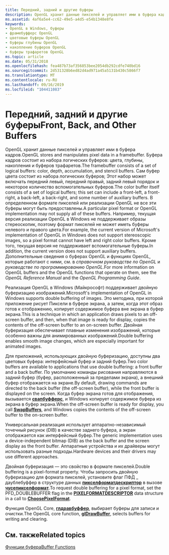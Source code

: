 ```yaml
---
title: Передний, задний и другие буферы
description: OpenGL хранит данные пикселей и управляет ими в буфера кадров.
ms.assetid: 4af6a5e4-cc62-49e5-a4d5-e54b1348e8fe
keywords:
- OpenGL в Windows, буферы
- фрамебуфферс OpenGL
- цветовые буферы OpenGL
- буферы глубины OpenGL
- накопление буферов OpenGL
- буферы трафаретов OpenGL
ms.topic: article
ms.date: 05/31/2018
ms.openlocfilehash: fea487b73af356853bee2054db292cdfe740bd16
ms.sourcegitcommit: 2d531328b6ed82d4ad971a45a5131b430c5866f7
ms.translationtype: MT
ms.contentlocale: ru-RU
ms.lasthandoff: 09/16/2019
ms.locfileid: "104411083"
---
```

# <a name="front-back-and-other-buffers"></a><span data-ttu-id="2eb15-109">Передний, задний и другие буферы</span><span class="sxs-lookup"><span data-stu-id="2eb15-109">Front, Back, and Other Buffers</span></span>

<span data-ttu-id="2eb15-110">OpenGL хранит данные пикселей и управляет ими в буфера кадров.</span><span class="sxs-lookup"><span data-stu-id="2eb15-110">OpenGL stores and manipulates pixel data in a framebuffer.</span></span> <span data-ttu-id="2eb15-111">Буфера кадров состоит из набора логических буферов: цвета, глубины, накопления и буферов трафаретов.</span><span class="sxs-lookup"><span data-stu-id="2eb15-111">The framebuffer consists of a set of logical buffers: color, depth, accumulation, and stencil buffers.</span></span> <span data-ttu-id="2eb15-112">Сам буфер цвета состоит из набора логических буферов; Этот набор может включать передний левый, передний правый, задний левый порядок и некоторое количество вспомогательных буферов.</span><span class="sxs-lookup"><span data-stu-id="2eb15-112">The color buffer itself consists of a set of logical buffers; this set can include a front-left, a front-right, a back-left, a back-right, and some number of auxiliary buffers.</span></span> <span data-ttu-id="2eb15-113">В определенном формате пикселей или реализации OpenGL не все эти буферы могут быть предоставлены.</span><span class="sxs-lookup"><span data-stu-id="2eb15-113">A particular pixel format or OpenGL implementation may not supply all of these buffers.</span></span> <span data-ttu-id="2eb15-114">Например, текущая версия реализации OpenGL в Windows не поддерживает образы стереоскопик, поэтому формат пикселей не может иметь буферы нелевого и правого цвета.</span><span class="sxs-lookup"><span data-stu-id="2eb15-114">For example, the current version of Microsoft's implementation of OpenGL in Windows does not support stereoscopic images, so a pixel format cannot have left and right color buffers.</span></span> <span data-ttu-id="2eb15-115">Кроме того, текущая версия не поддерживает вспомогательные буферы.</span><span class="sxs-lookup"><span data-stu-id="2eb15-115">In addition, the current version does not support auxiliary buffers.</span></span> <span data-ttu-id="2eb15-116">Дополнительные сведения о буферах OpenGL и функциях OpenGL, которые работают с ними, см. в *справочном руководстве по OpenGL* и *руководстве по программированию OpenGL*.</span><span class="sxs-lookup"><span data-stu-id="2eb15-116">For more information on OpenGL buffers and the OpenGL functions that operate on them, see the *OpenGL Reference Manual* and the *OpenGL Programming Guide*.</span></span>

<span data-ttu-id="2eb15-117">Реализация OpenGL в Windows (Майкрософт) поддерживает двойную буферизацию изображений.</span><span class="sxs-lookup"><span data-stu-id="2eb15-117">Microsoft's implementation of OpenGL in Windows supports double buffering of images.</span></span> <span data-ttu-id="2eb15-118">Это методика, при которой приложение рисует Пиксели в буфере экрана, а затем, когда этот образ готов к отображению, копирует содержимое буфера вне экрана в буфер экрана.</span><span class="sxs-lookup"><span data-stu-id="2eb15-118">This is a technique in which an application draws pixels to an off-screen buffer, and then, when that image is ready for display, copies the contents of the off-screen buffer to an on-screen buffer.</span></span> <span data-ttu-id="2eb15-119">Двойная буферизация обеспечивает плавные изменения изображений, которые особенно важны для анимированных изображений.</span><span class="sxs-lookup"><span data-stu-id="2eb15-119">Double buffering enables smooth image changes, which are especially important for animated images.</span></span>

<span data-ttu-id="2eb15-120">Для приложений, использующих двойную буферизацию, доступны два цветовых буфера: интерфейсный буфер и задний буфер.</span><span class="sxs-lookup"><span data-stu-id="2eb15-120">Two color buffers are available to applications that use double buffering: a front buffer and a back buffer.</span></span> <span data-ttu-id="2eb15-121">По умолчанию команды рисования направляются в задний буфер (буфер, расположенный за пределами экрана), а внешний буфер отображается на экране.</span><span class="sxs-lookup"><span data-stu-id="2eb15-121">By default, drawing commands are directed to the back buffer (the off-screen buffer), while the front buffer is displayed on the screen.</span></span> <span data-ttu-id="2eb15-122">Когда буфер экрана готов для отображения, вызывается [**свапбуфферс**](/windows/desktop/api/wingdi/nf-wingdi-swapbuffers), и Windows копирует содержимое буфера из экрана в буфер экрана.</span><span class="sxs-lookup"><span data-stu-id="2eb15-122">When the off-screen buffer is ready for display, you call [**SwapBuffers**](/windows/desktop/api/wingdi/nf-wingdi-swapbuffers), and Windows copies the contents of the off-screen buffer to the on-screen buffer.</span></span>

<span data-ttu-id="2eb15-123">Универсальная реализация использует аппаратно-независимый точечный рисунок (DIB) в качестве заднего буфера, а экран отображается как интерфейсный буфер.</span><span class="sxs-lookup"><span data-stu-id="2eb15-123">The generic implementation uses a device-independent bitmap (DIB) as the back buffer and the screen display as the front buffer.</span></span> <span data-ttu-id="2eb15-124">Аппаратные устройства и их драйверы могут использовать разные подходы.</span><span class="sxs-lookup"><span data-stu-id="2eb15-124">Hardware devices and their drivers may use different approaches.</span></span>

<span data-ttu-id="2eb15-125">Двойная буферизация — это свойство в формате пикселей.</span><span class="sxs-lookup"><span data-stu-id="2eb15-125">Double buffering is a pixel-format property.</span></span> <span data-ttu-id="2eb15-126">Чтобы запросить двойную буферизацию для формата пикселей, установите флаг ПФД \_ даублебуффер в структуре данных [**пикселформатдескриптор**](/windows/win32/api/wingdi/ns-wingdi-pixelformatdescriptor) в вызове [**чусепикселформат**](/windows/desktop/api/wingdi/nf-wingdi-choosepixelformat).</span><span class="sxs-lookup"><span data-stu-id="2eb15-126">To request double buffering for a pixel format, set the PFD\_DOUBLEBUFFER flag in the [**PIXELFORMATDESCRIPTOR**](/windows/win32/api/wingdi/ns-wingdi-pixelformatdescriptor) data structure in a call to [**ChoosePixelFormat**](/windows/desktop/api/wingdi/nf-wingdi-choosepixelformat).</span></span>

<span data-ttu-id="2eb15-127">Функция OpenGL Core, [**глдравбуффер**](gldrawbuffer.md), выбирает буферы для записи и очистки.</span><span class="sxs-lookup"><span data-stu-id="2eb15-127">The OpenGL core function, [**glDrawBuffer**](gldrawbuffer.md), selects buffers for writing and clearing.</span></span>

## <a name="related-topics"></a><span data-ttu-id="2eb15-128">См. также</span><span class="sxs-lookup"><span data-stu-id="2eb15-128">Related topics</span></span>

<dl> <dt>

[<span data-ttu-id="2eb15-129">Функции буфера</span><span class="sxs-lookup"><span data-stu-id="2eb15-129">Buffer Functions</span></span>](buffer-functions.md)
</dt> </dl>

 

 




